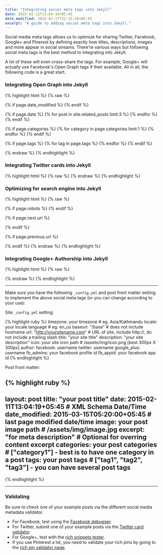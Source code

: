 ```yaml
---
title: "Integrating social meta tags into Jekyll"
date: 2015-02-11T13:04:19+05:45
date_modified: 2015-03-17T22:35:36+05:45
excerpt: "A guide to adding social meta tags into Jekyll."
---
```


Social media meta tags allows us to optimize for sharing Twitter, Facebook, Google+ and Pinerest by defining exactly how titles, descriptions, images and more appear in social streams. There're various ways but following social meta tags is the best method to integrating into Jekyll.

A lot of these will even cross-share the tags. For example, Google+ will actually use Facebook's Open Graph tags if their available. All in all, the following code is a great start.

### Integrating Open Graph into Jekyll

{% highlight html %}
{% raw %}
<meta property="og:title" content="{% if page.title %}{{ page.title }}{% else %}{{ site.title }}{% endif %}">
<meta property="og:type" content="{% if page.date %}article{% else %}website{% endif %}">
<meta property="og:url" content="{{ page.url | replace:'index.html','' | prepend: site.baseurl | prepend: site.url }}">
<meta property="og:image" content="{% if page.image %}{{ page.image | prepend: site.baseurl | prepend: site.url }}{% else %}{{ site.icon | prepend: site.baseurl | prepend: site.url }}{% endif %}">
<meta property="og:description" content="{% if page.excerpt %}{{ page.excerpt | strip_html | strip_newlines | truncate: 160 }}{% else %}{{ site.description }}{% endif %}">
<meta property="og:site_name" content="{{ site.title }}">
<meta property="og:locale" content="{{ site.locale }}">

{% if page.date_modified %}
  <meta property="article:modified_time" content="{{ page.date_modified | date_to_xmlschema }}">
{% endif %}

{% if page.date %}
  <meta property="article:published_time" content="{{ page.date | date_to_xmlschema }}">
  <meta property="article:author" content="https://www.facebook.com/{{ site.author.facebook }}">
  {% for post in site.related_posts limit:3 %}
    <meta property="og:see_also" content="{{ post.url | replace:'index.html','' | prepend: site.baseurl | prepend: site.url }}">
  {% endfor %}
{% endif %}

{% if page.categories %}
  {% for category in page.categories limit:1 %}
  <meta property="article:section" content="{{ category }}">
  {% endfor %}
{% endif %}

{% if page.tags %}
  {% for tag in page.tags %}
  <meta property="article:tag" content="{{ tag }}">
  {% endfor %}
{% endif %}

<meta property="fb:admins" content="{{ site.fb_admins }}">
<meta property="fb:app_id" content="{{ site.fb_appid }}">
{% endraw %}
{% endhighlight %}

### Integrating Twitter cards into Jekyll

{% highlight html %}
{% raw %}
<meta name="twitter:card" content="summary">
<meta name="twitter:site" content="@{{ site.author.twitter }}">
<meta name="twitter:creator" content="@{{ site.author.twitter }}">
<meta name="twitter:title" content="{% if page.title %}{{ page.title }}{% else %}{{ site.title }}{% endif %}">
<meta name="twitter:description" content="{% if page.excerpt %}{{ page.excerpt | strip_html | strip_newlines | truncate: 160 }}{% else %}{{ site.description }}{% endif %}">
<meta name="twitter:image" content="{% if page.image %}{{ page.image | prepend: site.baseurl | prepend: site.url }}{% else %}{{ site.icon | prepend: site.baseurl | prepend: site.url }}{% endif %}">
<meta name="twitter:url" content="{{ page.url | replace:'index.html','' | prepend: site.baseurl | prepend: site.url }}">
{% endraw %}
{% endhighlight %}

### Optimizing for search engine into Jekyll

{% highlight html %}
{% raw %}
<meta name="description" content="{% if page.excerpt %}{{ page.excerpt | strip_html | strip_newlines | truncate: 160 }}{% else %}{{ site.description }}{% endif %}">

{% if page.robots %}
  <meta name="robots" content="{{ page.robots }}">
{% endif %}

<link rel="canonical" href="{{ page.url | replace:'index.html','' | prepend: site.baseurl | prepend: site.url }}">

{% if page.next.url %}
  <link rel="next" href="{{ page.next.url | replace:'index.html','' | prepend: site.baseurl | prepend: site.url }}" title="{{ page.next.title }}">
{% endif %}

{% if page.previous.url %}
  <link rel="prev" href="{{ page.previous.url | replace:'index.html','' | prepend: site.baseurl | prepend: site.url }}" title="{{ page.previous.title }}">
{% endif %}
{% endraw %}
{% endhighlight %}

### Integrating Google+ Authorship into Jekyll

{% highlight html %}
{% raw %}
<link rel="author" href="https://plus.google.com/+{{ site.author.google_plus }}">
{% endraw %}
{% endhighlight %}

---

Make sure you have the following `_config.yml` and post front matter setting to implement the above social meta tags (or you can change according to your use):

Site `_config.yml` setting:

{% highlight ruby %}
timezone:       your timezone # eg. Asia/Kathmandu
locale:         your locale language # eg. en_us
baseurl:        "/base" # does not include hostname
url:            "http://yoursitename.com" # URL of site, include http://, do not include a trailing slash 
title:          "your site title"
description:    "your site description"
icon:           your site icon path # /assets/img/icon.png [best 300px X 300px]
author:
  facebook:     username
  twitter:      username
  google_plus:  username
fb_admins:      your facebook profile id
fb_appid:       your facebook app id
{% endhighlight %}

Post front matter:

{% highlight ruby %}
---
layout:        post
title:         "your post title"
date:          2015-02-11T13:04:19+05:45 # XML Schema Date/Time
date_modified: 2015-03-15T05:20:00+05:45 # last page modified date/time
image:         your post image path # /assets/img/image.jpg
excerpt:       "for meta description" # Optional for overring content excerpt
categories:    your post categories # ["category1"] - best is to have one category in a post
tags:          your post tags # ["tag1", "tag2", "tag3"] - you can have several post tags
---
{% endhighlight %}

---

### Validating

Be sure to check one of your example posts via the different social media metadata validator.

* For Facebook, test using the [Facebook debugger](//developers.facebook.com/tools/debug).
* For Twitter, submit one of your example posts via the [Twitter card validator](//cards-dev.twitter.com/validator).
* For Google+, test with the [rich snippets tester](//www.google.com/webmasters/tools/richsnippets).
* If you use Pinterest a lot, you need to validate your rich pins by going to the [rich pin validator page](http://developers.pinterest.com/rich_pins/validator).

